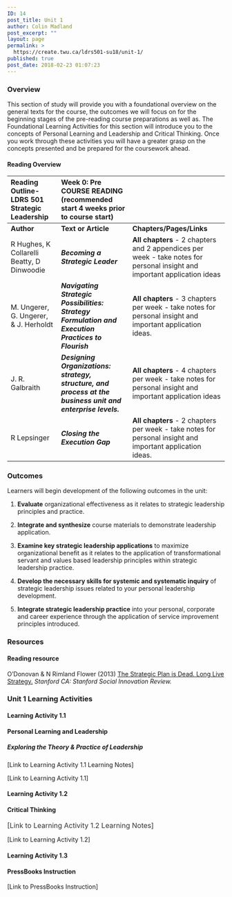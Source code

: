 ```yaml
---
ID: 14
post_title: Unit 1
author: Colin Madland
post_excerpt: ""
layout: page
permalink: >
  https://create.twu.ca/ldrs501-su18/unit-1/
published: true
post_date: 2018-02-23 01:07:23
---
```

<h3>Overview</h3>

This section of study will provide you with a foundational overview on the general texts for the course, the outcomes we will focus on for the beginning stages of the pre-reading course preparations as well as. The Foundational Learning Activities for this section will introduce you to the concepts of Personal Learning and Leadership and Critical Thinking. Once you work through these activities you will have a greater grasp on the concepts presented and be prepared for the coursework ahead.

<h4>Reading Overview</h4>

<table>
<thead>
<tr>
  <th align="left">Reading Outline- LDRS 501 Strategic Leadership</th>
  <th align="left">Week 0: Pre COURSE READING (recommended start 4 weeks prior to course start)</th>
  <th align="left"></th>
</tr>
</thead>
<tbody>
<tr>
  <td align="left"><strong>Author</strong></td>
  <td align="left"><strong>Text or Article</strong></td>
  <td align="left"><strong>Chapters/Pages/Links</strong></td>
</tr>
<tr>
  <td align="left">R Hughes, K Collarelli Beatty, D Dinwoodie</td>
  <td align="left"><em><strong>Becoming a Strategic Leader</strong></em></td>
  <td align="left"><strong>All chapters</strong> - 2 chapters and 2 appendices per week - take notes for personal insight and important application ideas</td>
</tr>
<tr>
  <td align="left">M. Ungerer, G. Ungerer, &amp; J. Herholdt</td>
  <td align="left"><em><strong>Navigating Strategic Possibilities: Strategy Formulation and Execution Practices to Flourish</strong></em></td>
  <td align="left"><strong>All chapters</strong> - 3 chapters per week - take notes for personal insight and important application ideas.</td>
</tr>
<tr>
  <td align="left">J. R. Galbraith</td>
  <td align="left"><em><strong>Designing Organizations: strategy, structure, and process at the business unit and enterprise levels.</strong></em></td>
  <td align="left"><strong>All chapters</strong> - 4 chapters per week - take notes for personal insight and important application ideas</td>
</tr>
<tr>
  <td align="left">R Lepsinger</td>
  <td align="left"><em><strong>Closing the Execution Gap</strong></em></td>
  <td align="left"><strong>All chapters</strong> - 2 chapters per week - take notes for personal insight and important application ideas.</td>
</tr>
</tbody>
</table>

<h3>Outcomes</h3>

Learners will begin development of the following outcomes in the unit:

<ol>
<li><strong>Evaluate</strong>
organizational effectiveness as it relates to strategic leadership principles and practice.</p></li>
<li><p><strong>Integrate and synthesize</strong>
course materials to demonstrate leadership application.</p></li>
<li><p><strong>Examine key strategic leadership applications</strong>
to maximize organizational benefit as it relates to the application of transformational servant and values based leadership principles within strategic leadership practice.</p></li>
<li><p><strong>Develop the necessary skills for systemic and systematic inquiry</strong>
of strategic leadership issues related to your personal leadership development.</p></li>
<li><p><strong>Integrate strategic leadership practice</strong>
into your personal, corporate and career experience through the application of service improvement principles introduced.</p></li>
</ol>

<h3>Resources</h3>

<h4>Reading resource</h4>

<p>O’Donovan &amp; N Rimland Flower (2013) <a href="https://ssir.org/articles/entry/the_strategic_plan_is_dead._long_live_strategy%29">The Strategic Plan is Dead. Long Live Strategy.</a> <em>Stanford CA: Stanford Social Innovation Review.</em>

<h3>Unit 1 Learning Activities</h3>

<h4>Learning Activity 1.1</h4>

<h4><strong>Personal Learning and Leadership</strong></h4>

<h5>Exploring the Theory &amp; Practice of Leadership</h5>

[Link to Learning Activity 1.1 Learning Notes]

[Link to Learning Activity 1.1]

<h4>Learning Activity 1.2</h4>

<h4>Critical Thinking</h4>

<span style="float: none;background-color: transparent;color: #333333;cursor: text;font-family: -apple-system,BlinkMacSystemFont,'Segoe UI',Roboto,Oxygen-Sans,Ubuntu,Cantarell,'Helvetica Neue',sans-serif;font-size: 16px;font-style: normal;font-variant: normal;font-weight: 400;letter-spacing: normal;text-align: left;text-decoration: none;text-indent: 0px">[Link to Learning Activity 1.2 Learning Notes]</span>

[Link to Learning Activity 1.2]

<h4>Learning Activity 1.3</h4>

<h4>PressBooks Instruction</h4>

[Link to PressBooks Instruction]